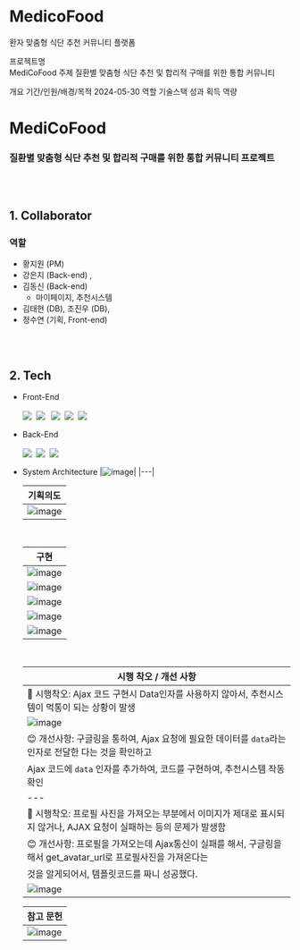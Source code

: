# MedicoFood
환자 맞춤형 식단 추천 커뮤니티 플랫폼

프로젝트명  
MediCoFood
주제
질환별 맞춤형 식단 추천 및 합리적 구매를 위한 통합 커뮤니티

개요 기간/인원/배경/목적
2024-05-30
역할
기술스택
성과 획득 역량

# <b> MediCoFood </b>

### <b>질환별 맞춤형 식단 추천 및 합리적 구매를 위한 통합 커뮤니티 프로젝트</b>


<br><br>

## 1. Collaborator
### 역할
- 황지원 (PM)
- 강은지 (Back-end) ,
- 김동신 (Back-end)
  - 마이페이지, 추천시스템    
- 김태현 (DB), 조진우 (DB),
- 정수연 (기획, Front-end)

<br><br>

## 2. Tech
- Front-End
<br><br>
  <img src="https://img.shields.io/badge/HTML5-E34F26?style=flat-square&logo=HTML5&logoColor=white">&nbsp;
      <img src="https://img.shields.io/badge/CSS3-1572B6?style=flat-square&logo=CSS3&logoColor=white">&nbsp;
&nbsp;<img src="https://img.shields.io/badge/Figma-F24E1E?style=flat-square&logo=Figma&logoColor=white">&nbsp;
      <img src="https://img.shields.io/badge/JavaScript-E2BD40?style=flat-square&logo=JavaScript&logoColor=white">&nbsp;
      <img src="https://img.shields.io/badge/Chart.js-E97898?style=flat-square&logo=Chart.js&logoColor=white">&nbsp;
  <br>
- Back-End
<br><br>
      <img src="https://img.shields.io/badge/Python-3776AB?style=flat-square&logo=Python&logoColor=white">&nbsp;
      <img src="https://img.shields.io/badge/Mysql-4479A1?style=flat-square&logo=Mysql&logoColor=white">&nbsp;
      <img src="https://img.shields.io/badge/Django-0A3711?style=flat-square&logo=Django&logoColor=white">&nbsp;
  <br>
- System Architecture
  |![image](https://github.com/KimDong-gue/MedicoFood/assets/116249934/0080f043-7789-4255-9f80-b56fe61904c8)|
  |---|
  <br>
  
  |<div align='center'>기획의도</div>|
  |---|
  |![image](https://github.com/KimDong-gue/MedicoFood/assets/116249934/086e044a-41ce-45d2-ac98-f92f112d99e7)|

  
  <br>
  
  |<div align='center'>구현</div>|
  |---|
  |![image](https://github.com/KimDong-gue/MedicoFood/assets/116249934/a57055cc-75dc-4fe0-ad16-2d31444861a7)|
  |![image](https://github.com/KimDong-gue/MedicoFood/assets/116249934/a341c3a8-8e6d-4189-9ba3-08d94593c78c)|
  |![image](https://github.com/KimDong-gue/MedicoFood/assets/116249934/aad85d80-9cad-4cac-bd88-3b1bff246762)|
  |![image](https://github.com/KimDong-gue/MedicoFood/assets/116249934/d3b7f8d0-cc33-435e-9552-2b8169ba543c)|
  |![image](https://github.com/KimDong-gue/MedicoFood/assets/116249934/a211837a-d136-488d-bd36-a3298ca36c83)|



  <br>
  
  |시행 착오 / 개선 사항|
  |---|
  |🥸 시행착오: Ajax 코드 구현시 Data인자를 사용하지 않아서, 추천시스템이 먹통이 되는 상황이 발생|
  |![image](https://github.com/KimDong-gue/MedicoFood/assets/116249934/5dd941ea-7110-42fd-bb5d-d74fabf6cdd0)|
  |😊 개선사항: 구글링을 통하여, Ajax 요청에 필요한 데이터를 `data`라는 인자로 전달한 다는 것을 확인하고|
  | Ajax 코드에 `data` 인자를 추가하여, 코드를 구현하여, 추천시스템 작동확인|
  |---|
  |🥸 시행착오: 프로필 사진을 가져오는 부분에서 이미지가 제대로 표시되지 않거나, AJAX 요청이 실패하는 등의 문제가 발생함|
  |😊 개선사항: 프로필을 가져오는데 Ajax통신이 실패를 해서, 구글링을 해서 get_avatar_url로 프로필사진을 가져온다는 
  | 것을 알게되어서, 템플릿코드를 짜니 성공했다. |
  |![image](https://github.com/KimDong-gue/MedicoFood/assets/116249934/d2f29b3e-5104-4205-946d-f9480d0a9475)|
  
  
  |<div align='center'>참고 문헌</div>|
  |---|
  |![image](https://github.com/KimDong-gue/MedicoFood/assets/116249934/9f12d371-dcf1-426d-86af-038043a1186d)|
  <br>
  
</div>

